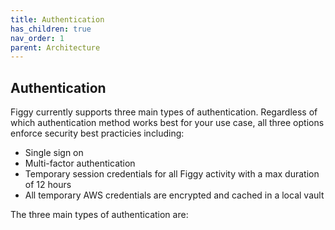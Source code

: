 ```yaml
---
title: Authentication
has_children: true
nav_order: 1
parent: Architecture
---
```


## Authentication

Figgy currently supports three main types of authentication. Regardless of which authentication method works best
for your use case, all three options enforce security best practicies including:

- Single sign on
- Multi-factor authentication
- Temporary session credentials for all Figgy activity with a max duration of 12 hours
- All temporary AWS credentials are encrypted and cached in a local vault


The three main types of authentication are: